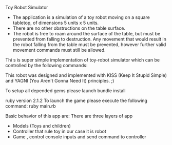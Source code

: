 Toy Robot Simulator

 * The application is a simulation of a toy robot moving on a square tabletop, of dimensions 5
units x 5 units.
 * There are no other obstructions on the table surface.
 * The robot is free to roam around the surface of the table, but must be prevented from falling to destruction. Any movement that would result in the robot falling
	 from the table must be prevented, however further valid movement commands must still be allowed.

Thi s is super simple implementation of toy-robot simulator which can be controlled by the following commands:

This robot was designed and implemented with KISS (Keep It Stupid Simple) and YAGNI (You Aren't Gonna Need It) principles. ;)

To setup all depended gems please launch bundle install

ruby version 2.1.2
To launch the game please execute the following command: ruby main.rb


Basic behavior of this app are: 
There are three layers of app
 * Models (Toys and children)
 * Controller that rule toy in our case it is robot
 * Game , control console inputs and send command to controller

 